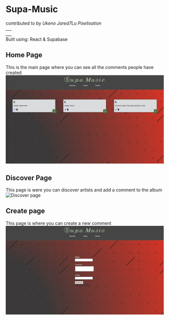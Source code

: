 # Supa-Music
contributed to by *Ukeno* *Jared7Lu* *Pixelisation*
<br />*___*
<br />*___*
<br />
Built using:
React & Supabase
<br >

## Home Page
This is the main page where you can see all the comments people have created 
![home page](./public/Home-screen.png)

## Discover Page
This page is were you can discover artists and add a comment to the album
![Discover page](./public/Discover-page.png)

## Create page
This page is where you can create a new comment 
![Create page](./public/Create.png)
